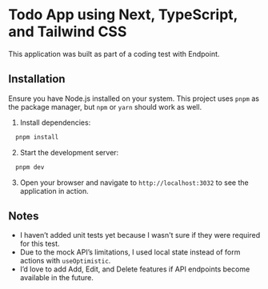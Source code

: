 # Todo App using Next, TypeScript, and Tailwind CSS

This application was built as part of a coding test with Endpoint.

## Installation
Ensure you have Node.js installed on your system. This project uses `pnpm` as the package manager, but `npm` or `yarn` should work as well.

1. Install dependencies:
```bash
  pnpm install
```
2. Start the development server:
```bash
  pnpm dev
```
3. Open your browser and navigate to `http://localhost:3032` to see the application in action.

## Notes
- I haven’t added unit tests yet because I wasn't sure if they were required for this test.
- Due to the mock API’s limitations, I used local state instead of form actions with `useOptimistic`.
- I’d love to add Add, Edit, and Delete features if API endpoints become available in the future.